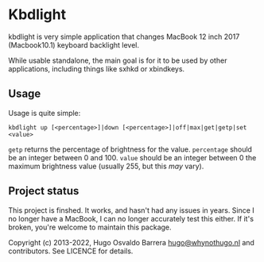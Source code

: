Kbdlight
========

kbdlight is very simple application that changes MacBook 12 inch 2017 (Macbook10.1) keyboard
backlight level.

While usable standalone, the main goal is for it to be used by other
applications, including things like sxhkd or xbindkeys.

Usage
-----
Usage is quite simple:

    kbdlight up [<percentage>]|down [<percentage>]|off|max|get|getp|set <value>

`getp` returns the percentage of brightness for the value.
`percentage` should be an integer between 0 and 100.
`value` should be an integer between 0 the maximum brightness value (usually
255, but this *may* vary).

Project status
--------------

This project is finshed. It works, and hasn't had any issues in years. Since I
no longer have a MacBook, I can no longer accurately test this either. If it's
broken, you're welcome to maintain this package.

Copyright (c) 2013-2022, Hugo Osvaldo Barrera <hugo@whynothugo.nl> and
contributors. See LICENCE for details.

